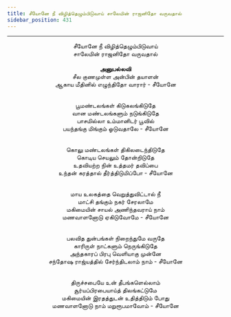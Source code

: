 ```yaml
---
title: சீயோனே நீ விழித்தெழும்பிடுவாய் சாலேமின் ராஜனிதோ வருவதால்
sidebar_position: 431
---
```


---
<center>
சீயோனே நீ விழித்தெழும்பிடுவாய்<br/>
சாலேமின் ராஜனிதோ வருவதால்<br/>
<br/><strong>அனுபல்லவி</strong><br/>
சீல குணமுள்ள அன்பின் தயாளன்<br/>
ஆகாய மீதினில் எழுந்திதோ வாரார்        - சீயோனே<br/><br/>

பூமண்டலங்கள் கிடுகலங்கிடுதே<br/>
வான மண்டலங்களும் நடுங்கிடுதே<br/>
பாசமில்லா உம்மானிடர் பூவில்<br/>
பயந்தங்கு மிங்கும் ஓடுவதாலே            - சீயோனே<br/><br/>

கொலு மண்டலங்கள் திகிலடைந்திடுதே<br/>
கொடிய செயலும் தோன்றிடுதே<br/>
உதவியற்ற நின் உத்தமர் தவிப்பை<br/>
உந்தன் கரத்தால் தீர்த்திடுமிப்போ            - சீயோனே<br/><br/>

மாய உலகத்தை வெறுத்துவிட்டால் நீ<br/>
மாட்சி தங்கும் நகர் சேரலாமே<br/>
மகிமையின் சாயல் அணிந்தவராய் நாம்<br/>
மணவாளனோடு ஏகிடுவோமே            - சீயோனே<br/><br/>

பலவித துன்பங்கள் நிறைந்துமே வருதே<br/>
காரிருள் நாட்களும் நெருங்கிடுதே<br/>
அந்தகாரப் பிரபு வெளியாகு முன்னே<br/>
சந்தோஷ ராஜ்யத்தில் சேர்ந்திடலாம் நாம்         - சீயோனே<br/><br/>

திருச்சபையே உன் தீபங்களெல்லாம்<br/>
சூர்யப்பிரபையாய்த் திலங்கட்டுமே<br/>
மகிமையின் இரதத்துடன் உதித்திடும் போது<br/>
மணவாளனோடு நாம் மறுரூபமாவோம்        - சீயோனே
</center>